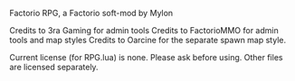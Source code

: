 Factorio RPG, a Factorio soft-mod by Mylon

Credits to 3ra Gaming for admin tools
Credits to FactorioMMO for admin tools and map styles
Credits to Oarcine for the separate spawn map style.

Current license (for RPG.lua) is none.  Please ask before using.
Other files are licensed separately.
